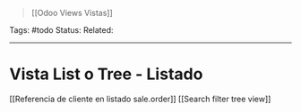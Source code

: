 > [[Odoo Views Vistas]]

Tags: #todo
Status: 
Related: 

___

# Vista List o Tree - Listado

[[Referencia de cliente en listado sale.order]]
[[Search filter tree view]]
